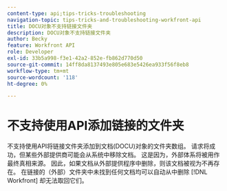 ```yaml
---
content-type: api;tips-tricks-troubleshooting
navigation-topic: tips-tricks-and-troubleshooting-workfront-api
title: DOCU对象不支持链接文件夹
description: DOCU对象不支持链接文件夹
author: Becky
feature: Workfront API
role: Developer
exl-id: 33b5a998-f3e1-42a2-852e-fb862d770d50
source-git-commit: 14ff8da8137493e805e683e5426ea933f56f8eb8
workflow-type: tm+mt
source-wordcount: '118'
ht-degree: 0%

---
```


# 不支持使用API添加链接的文件夹

不支持使用API将链接文件夹添加到文档(DOCU)对象的文件夹数组。 请求将成功，但某些外部提供商可能会从系统中移除文档。 这是因为，外部体系将被用作最终真相来源。 因此，如果文档从外部提供程序中删除，则该文档被视为不再存在。 在链接的（外部）文件夹中未找到任何文档均可以自动从中删除 [!DNL Workfront] 却无法取回它们。
